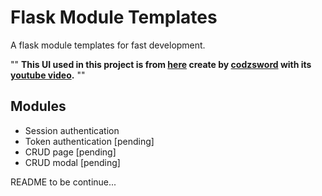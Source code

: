 # Flask Module Templates

A flask module templates for fast development.

"" **This UI used in this project is from [here](https://github.com/codzsword/sidebar-bootstrap) create by [codzsword](https://github.com/codzsword) with its [youtube video](https://www.youtube.com/watch?v=i7uJAOFEd4g).** ""

## Modules
* Session authentication
* Token authentication [pending]
* CRUD page [pending]
* CRUD modal [pending]

README to be continue...
